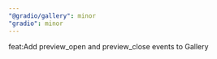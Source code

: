 ```yaml
---
"@gradio/gallery": minor
"gradio": minor
---
```


feat:Add preview_open and preview_close events to Gallery
